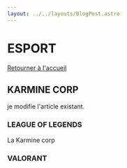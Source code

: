 ```yaml
---
layout: ../../layouts/BlogPost.astro
---
```

# ESPORT

[Retourner à l'accueil](/)

## KARMINE CORP

je modifie l'article existant.

### LEAGUE OF LEGENDS

La Karmine corp

### VALORANT
